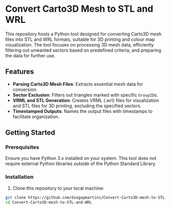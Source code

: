 # Convert Carto3D Mesh to STL and WRL

This repository hosts a Python tool designed for converting Carto3D mesh files into STL and WRL formats, suitable for 3D printing and colour map visualization. The tool focuses on processing 3D mesh data, efficiently filtering out unwanted sectors based on predefined criteria, and preparing the data for further use.

## Features

- **Parsing Carto3D Mesh Files**: Extracts essential mesh data for conversion.
- **Sector Exclusion**: Filters out triangles marked with specific `GroupID`s.
- **VRML and STL Generation**: Creates VRML (.wrl) files for visualization and STL files for 3D printing, excluding the specified sectors.
- **Timestamped Outputs**: Names the output files with timestamps to facilitate organization.

## Getting Started

### Prerequisites

Ensure you have Python 3.x installed on your system. This tool does not require external Python libraries outside of the Python Standard Library.

### Installation

1. Clone this repository to your local machine:

```bash
git clone https://github.com/diogopmartins/Convert-Carto3D-mesh-to-STL-and-WRL.git
cd Convert-Carto3D-mesh-to-STL-and-WRL
